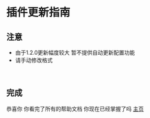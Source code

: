 # 插件更新指南

## 注意

- 由于1.2.0更新幅度较大 暂不提供自动更新配置功能
- 请手动修改格式

<br />

## 完成

恭喜你 你看完了所有的帮助文档 你现在已经掌握了吗
[主页](README.md)

<br />

